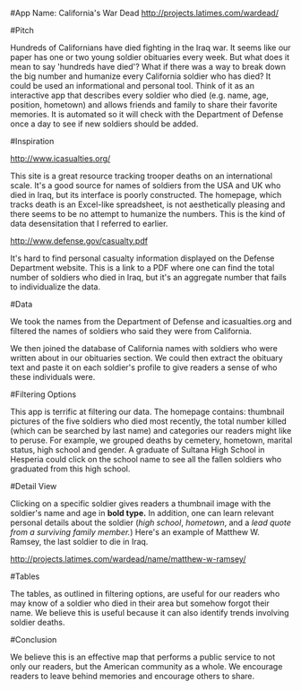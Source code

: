 #App Name: California's War Dead
http://projects.latimes.com/wardead/

#Pitch

Hundreds of Californians have died fighting in the Iraq war. It seems like our paper has one or two young soldier obituaries every week. But what does it mean to say 'hundreds have died'? What if there was a way to break down the big number and humanize every California soldier who has died? It could be used an informational and personal tool. Think of it as an interactive app that describes every soldier who died (e.g. name, age, position, hometown) and allows friends and family to share their favorite memories. It is automated so it will check with the Department of Defense once a day to see if new soldiers should be added.

#Inspiration

http://www.icasualties.org/

This site is a great resource tracking trooper deaths on an international scale. It's a good source for names of soldiers from the USA and UK who died in Iraq, but its interface is poorly constructed. The homepage, which tracks death is an Excel-like spreadsheet, is not aesthetically pleasing and there seems to be no attempt to humanize the numbers. This is the kind of data desensitation that I referred to earlier.

http://www.defense.gov/casualty.pdf

It's hard to find personal casualty information displayed on the Defense Department website. This is a link to a PDF where one can find the total number of soldiers who died in Iraq, but it's an aggregate number that fails to individualize the data.

#Data

We took the names from the Department of Defense and icasualties.org and filtered the names of soldiers who said they were from California.

We then joined the database of California names with soldiers who were written about in our obituaries section. We could then extract the obituary text and paste it on each soldier's profile to give readers a sense of who these individuals were. 

#Filtering Options

This app is terrific at filtering our data. The homepage contains: thumbnail pictures of the five soldiers who died most recently, the total number killed (which can be searched by last name) and categories our readers might like to peruse. For example, we grouped deaths by cemetery, hometown, marital status, high school and gender. A graduate of Sultana High School in Hesperia could click on the school name to see all the fallen soldiers who graduated from this high school.

#Detail View

Clicking on a specific soldier gives readers a thumbnail image with the soldier's name and age in **bold type.** In addition, one can learn relevant personal details about the soldier (*high school*, *hometown*, and a *lead quote from a surviving family member.*) Here's an example of Matthew W. Ramsey, the last soldier to die in Iraq.

http://projects.latimes.com/wardead/name/matthew-w-ramsey/


#Tables

The tables, as outlined in filtering options, are useful for our readers who may know of a soldier who died in their area but somehow forgot their name. We believe this is useful because it can also identify trends involving soldier deaths.

#Conclusion

We believe this is an effective map that performs a public service to not only our readers, but the American community as a whole. We encourage readers to leave behind memories and encourage others to share.





